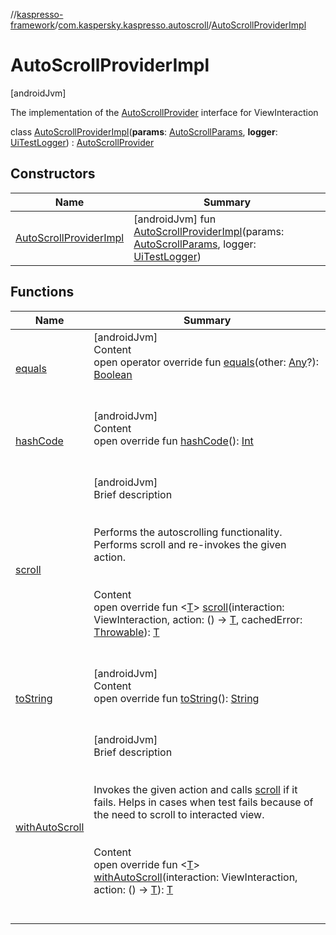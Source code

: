 //[kaspresso-framework](../../index.md)/[com.kaspersky.kaspresso.autoscroll](../index.md)/[AutoScrollProviderImpl](index.md)



# AutoScrollProviderImpl  
 [androidJvm] 

The implementation of the [AutoScrollProvider](../-auto-scroll-provider/index.md) interface for ViewInteraction

class [AutoScrollProviderImpl](index.md)(**params**: [AutoScrollParams](../../com.kaspersky.kaspresso.params/-auto-scroll-params/index.md), **logger**: [UiTestLogger](../../com.kaspersky.kaspresso.logger/-ui-test-logger/index.md)) : [AutoScrollProvider](../-auto-scroll-provider/index.md)<ViewInteraction>    


## Constructors  
  
|  Name|  Summary| 
|---|---|
| [AutoScrollProviderImpl](-auto-scroll-provider-impl.md)|  [androidJvm] fun [AutoScrollProviderImpl](-auto-scroll-provider-impl.md)(params: [AutoScrollParams](../../com.kaspersky.kaspresso.params/-auto-scroll-params/index.md), logger: [UiTestLogger](../../com.kaspersky.kaspresso.logger/-ui-test-logger/index.md))   <br>


## Functions  
  
|  Name|  Summary| 
|---|---|
| [equals](https://kotlinlang.org/api/latest/jvm/stdlib/kotlin/-any/equals.html)| [androidJvm]  <br>Content  <br>open operator override fun [equals](https://kotlinlang.org/api/latest/jvm/stdlib/kotlin/-any/equals.html)(other: [Any](https://kotlinlang.org/api/latest/jvm/stdlib/kotlin/-any/index.html)?): [Boolean](https://kotlinlang.org/api/latest/jvm/stdlib/kotlin/-boolean/index.html)  <br><br><br>
| [hashCode](https://kotlinlang.org/api/latest/jvm/stdlib/kotlin/-any/hash-code.html)| [androidJvm]  <br>Content  <br>open override fun [hashCode](https://kotlinlang.org/api/latest/jvm/stdlib/kotlin/-any/hash-code.html)(): [Int](https://kotlinlang.org/api/latest/jvm/stdlib/kotlin/-int/index.html)  <br><br><br>
| [scroll](scroll.md)| [androidJvm]  <br>Brief description  <br><br><br>Performs the autoscrolling functionality. Performs scroll and re-invokes the given action.<br><br>  <br>Content  <br>open override fun <[T](scroll.md)> [scroll](scroll.md)(interaction: ViewInteraction, action: () -> [T](scroll.md), cachedError: [Throwable](https://kotlinlang.org/api/latest/jvm/stdlib/kotlin/-throwable/index.html)): [T](scroll.md)  <br><br><br>
| [toString](https://kotlinlang.org/api/latest/jvm/stdlib/kotlin/-any/to-string.html)| [androidJvm]  <br>Content  <br>open override fun [toString](https://kotlinlang.org/api/latest/jvm/stdlib/kotlin/-any/to-string.html)(): [String](https://kotlinlang.org/api/latest/jvm/stdlib/kotlin/-string/index.html)  <br><br><br>
| [withAutoScroll](with-auto-scroll.md)| [androidJvm]  <br>Brief description  <br><br><br>Invokes the given action and calls [scroll](scroll.md) if it fails. Helps in cases when test fails because of the need to scroll to interacted view.<br><br>  <br>Content  <br>open override fun <[T](with-auto-scroll.md)> [withAutoScroll](with-auto-scroll.md)(interaction: ViewInteraction, action: () -> [T](with-auto-scroll.md)): [T](with-auto-scroll.md)  <br><br><br>

